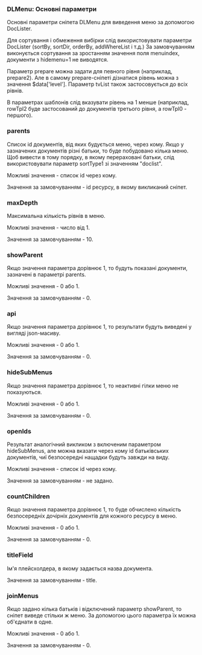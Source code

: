 
<meta http-equiv="Content-Type" content="text/html; charset=utf-8">
<h3>DLMenu: Основні параметри </h3> 
Основні параметри cніпета DLMenu для виведення меню за допомогою DocLister.	
<br>
<p>Для сортування і обмеження вибірки слід використовувати параметри DocLister (<span class="text-bold">sortBy, sortDir, orderBy, addWhereList</span> і т.д.) За замовчуванням виконується сортування за зростанням значення поля menuindex, документи з <span class="text-bold">hidemenu=1</span> не виводятся.</p>
<p>Параметр prepare можна задати для певного рівня (наприклад, prepare2). Але в самому prepare-сніпеті дізнатися рівень можна з значення <span class="text-bold">$data['level']</span>. Параметр <span class="text-bold">tvList</span> також застосовується до всіх рівнів.</p>
<p>В параметрах шаблонів слід вказувати рівень на 1 менше (наприклад, <span class="text-bold">rowTpl2</span> буде застосований до документів третього рівня, а <span class="text-bold">rowTpl0</span> - першого).</p>
<h3 class="sub-header text-bold">parents</h3>
<p>Список id документів, від яких будується меню, через кому. Якщо у зазначених документів різні батьки, то буде побудовано кілька меню. Щоб вивести в тому порядку, в якому перераховані батьки, слід використовувати параметр sortType1 зі значенням "doclist". </p>
<p>Можливі значення - список id через кому.</p>
<p>Значення за замовчуванням - id ресурсу, в якому викликаний сніпет.</p>
<h3 class="sub-header text-bold">maxDepth</h3>
<p>Максимальна кількість рівнів в меню.</p>
<p>Можливі значення - число від 1.</p>
<p>Значення за замовчуванням - 10.</p>
<h3 class="sub-header text-bold">showParent</h3>
<p>Якщо значення параметра дорівнює 1, то будуть показані документи, зазначені в параметрі parents.</p>
<p>Можливі значення - 0 або 1.</p>
<p>Значення за замовчуванням - 0.</p>
<h3 class="sub-header text-bold">api</h3>
<p>Якщо значення параметра дорівнює 1, то результати будуть виведені у вигляді json-масиву.</p>
<p>Можливі значення - 0 або 1.</p>
<p>Значення за замовчуванням - 0.</p>
<h3 class="sub-header text-bold">hideSubMenus</h3>
<p>Якщо значення параметра дорівнює 1, то неактивні гілки меню не показуються.</p>
<p>Можливі значення - 0 або 1.</p>
<p>Значення за замовчуванням - 0.</p>
<h3 class="sub-header text-bold">openIds</h3>
<p>Результат аналогічний викликом з включеним параметром hideSubMenus, але можна вказати через кому id батьківських документів, чиї безпосередні нащадки будуть завжди на виду. </p>
<p>Можливі значення - список id через кому.</p>
<p>Значення за замовчуванням - не задано.</p>
<h3 class="sub-header text-bold">countChildren</h3>
<p>Якщо значення параметра дорівнює 1, то буде обчислено кількість безпосередніх дочірніх документів для кожного ресурсу в меню.</p>
<p>Можливі значення - 0 або 1.</p>
<p>Значення за замовчуванням - 0.</p>
<h3 class="sub-header text-bold">titleField</h3>
<p>Ім'я плейсхолдера, в якому задається назва документа.</p>
<p>Значення за замовчуванням - title.</p>
<h3 class="sub-header text-bold">joinMenus</h3>
<p>Якщо задано кілька батьків і відключений параметр showParent, то сніпет виведе стільки ж меню. За допомогою цього параметра їх можна об'єднати в одне.</p>
<p>Можливі значення - 0 або 1.</p>
<p>Значення за замовчуванням - 0.</p>

